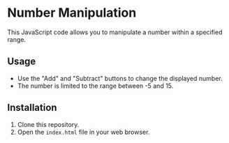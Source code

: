 # Number Manipulation

This JavaScript code allows you to manipulate a number within a specified range.

## Usage

- Use the "Add" and "Subtract" buttons to change the displayed number.
- The number is limited to the range between -5 and 15.

## Installation

1. Clone this repository.
2. Open the `index.html` file in your web browser.
